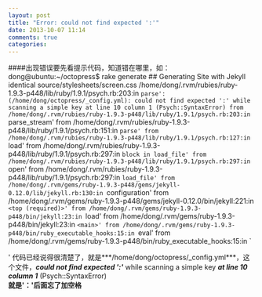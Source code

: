 ```yaml
---
layout: post
title: "Error: could not find expected ':'"
date: 2013-10-07 11:14
comments: true
categories: 
---
```


####出现错误要先看提示代码，知道错在哪里，如：
	dong@ubuntu:~/octopress$ rake generate
	## Generating Site with Jekyll
	identical source/stylesheets/screen.css 
	/home/dong/.rvm/rubies/ruby-1.9.3-p448/lib/ruby/1.9.1/psych.rb:203:in `parse': (/home/dong/octopress/_config.yml): could not find expected ':' while scanning a simple key at line 10 column 1 (Psych::SyntaxError)
		from /home/dong/.rvm/rubies/ruby-1.9.3-p448/lib/ruby/1.9.1/psych.rb:203:in `parse_stream'
		from /home/dong/.rvm/rubies/ruby-1.9.3-p448/lib/ruby/1.9.1/psych.rb:151:in `parse'
		from /home/dong/.rvm/rubies/ruby-1.9.3-p448/lib/ruby/1.9.1/psych.rb:127:in `load'
		from /home/dong/.rvm/rubies/ruby-1.9.3-p448/lib/ruby/1.9.1/psych.rb:297:in `block in load_file'
		from /home/dong/.rvm/rubies/ruby-1.9.3-p448/lib/ruby/1.9.1/psych.rb:297:in `open'
		from /home/dong/.rvm/rubies/ruby-1.9.3-p448/lib/ruby/1.9.1/psych.rb:297:in `load_file'
		from /home/dong/.rvm/gems/ruby-1.9.3-p448/gems/jekyll-0.12.0/lib/jekyll.rb:130:in `configuration'
		from /home/dong/.rvm/gems/ruby-1.9.3-p448/gems/jekyll-0.12.0/bin/jekyll:221:in `<top (required)>'
		from /home/dong/.rvm/gems/ruby-1.9.3-p448/bin/jekyll:23:in `load'
		from /home/dong/.rvm/gems/ruby-1.9.3-p448/bin/jekyll:23:in `<main>'
		from /home/dong/.rvm/gems/ruby-1.9.3-p448/bin/ruby_executable_hooks:15:in `eval'
		from /home/dong/.rvm/gems/ruby-1.9.3-p448/bin/ruby_executable_hooks:15:in `<main>'
代码已经说得很清楚了，就是***/home/dong/octopress/_config.yml***，这个文件，***could not find expected ':'*** while scanning a simple key ***at line 10 column 1*** (Psych::SyntaxError)  
**就是'：'后面忘了加空格**

